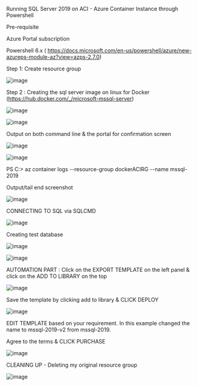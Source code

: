 Running SQL Server 2019 on ACI - Azure Container Instance through Powershell

Pre-requisite


Azure Portal subscription

Powershell 6.x  ( https://docs.microsoft.com/en-us/powershell/azure/new-azureps-module-az?view=azps-2.7.0)


Step 1:  Create resource group





![image](https://user-images.githubusercontent.com/49286341/65555775-574ab600-dee2-11e9-972f-13c5bd68ca21.png)



Step 2 : Creating the sql server image on linux for Docker 
(https://hub.docker.com/_/microsoft-mssql-server)


![image](https://user-images.githubusercontent.com/49286341/65555781-5b76d380-dee2-11e9-809f-354c49a7d542.png)



![image](https://user-images.githubusercontent.com/49286341/65555789-67fb2c00-dee2-11e9-8870-8f4720bbb0f9.png)


Output on both command line & the portal for confirmation screen


![image](https://user-images.githubusercontent.com/49286341/65555813-7a756580-dee2-11e9-87e5-727239b8e8d3.png)



![image](https://user-images.githubusercontent.com/49286341/65555835-8b25db80-dee2-11e9-8e1b-858a0daae1d6.png)


PS C:\> az container logs --resource-group dockerACIRG --name mssql-2019

Output/tail end screenshot


![image](https://user-images.githubusercontent.com/49286341/65555857-9bd65180-dee2-11e9-86cd-2257a47c2d78.png)



CONNECTING TO SQL via SQLCMD


![image](https://user-images.githubusercontent.com/49286341/65555889-ac86c780-dee2-11e9-921c-d38e3db46250.png)


Creating test database

![image](https://user-images.githubusercontent.com/49286341/65555892-b0b2e500-dee2-11e9-8565-97cfc870dd16.png)


![image](https://user-images.githubusercontent.com/49286341/65555897-b4df0280-dee2-11e9-89e8-e470068e516c.png)


AUTOMATION PART : Click on the EXPORT TEMPLATE on the left panel & click on the ADD TO LIBRARY on the top


![image](https://user-images.githubusercontent.com/49286341/65555922-c7593c00-dee2-11e9-8e41-40ec6a3fc94c.png)


Save the template by clicking add to library & CLICK DEPLOY

![image](https://user-images.githubusercontent.com/49286341/65555925-cc1df000-dee2-11e9-85db-d7e6261f0734.png)


EDIT TEMPLATE based on your requirement. In this example changed the name to mssql-2019-v2 from mssql-2019.

Agree to the terms & CLICK PURCHASE


![image](https://user-images.githubusercontent.com/49286341/65555935-d17b3a80-dee2-11e9-8005-8e8cbbaeb1fa.png)



CLEANING UP - Deleting my original resource group


![image](https://user-images.githubusercontent.com/49286341/65555951-d63fee80-dee2-11e9-83b5-81f8c92d61e3.png)
